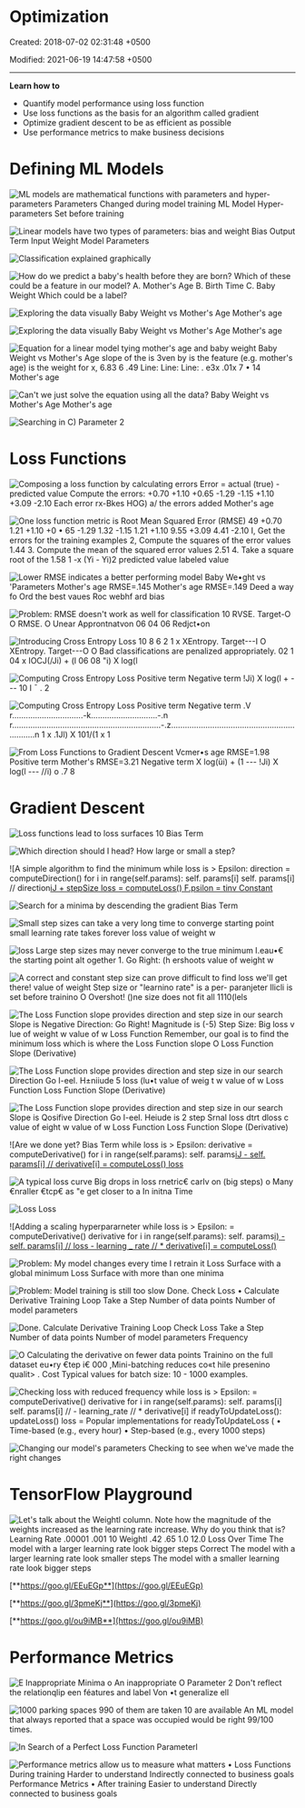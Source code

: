 # Optimization

Created: 2018-07-02 02:31:48 +0500

Modified: 2021-06-19 14:47:58 +0500

---

**Learn how to**
-   Quantify model performance using loss function
-   Use loss functions as the basis for an algorithm called gradient
-   Optimize gradient descent to be as efficient as possible
-   Use performance metrics to make business decisions

# 

# Defining ML Models

![ML models are mathematical functions with parameters and hyper-parameters Parameters Changed during model training ML Model Hyper-parameters Set before training ](media/Optimization-image1.png)



![Linear models have two types of parameters: bias and weight Bias Output Term Input Weight Model Parameters ](media/Optimization-image2.png)



![Classification explained graphically ](media/Optimization-image3.png)



![How do we predict a baby's health before they are born? Which of these could be a feature in our model? A. Mother's Age B. Birth Time C. Baby Weight Which could be a label? ](media/Optimization-image4.png)



![Exploring the data visually Baby Weight vs Mother's Age Mother's age ](media/Optimization-image5.png)



![Exploring the data visually Baby Weight vs Mother's Age Mother's age ](media/Optimization-image6.png)



![Equation for a linear model tying mother's age and baby weight Baby Weight vs Mother's Age slope of the is 3ven by is the feature (e.g. mother's age) is the weight for x, 6.83 6 .49 Line: Line: Line: . e3x .01x 7 • 14 Mother's age ](media/Optimization-image7.png)



![Can't we just solve the equation using all the data? Baby Weight vs Mother's Age Mother's age ](media/Optimization-image8.png)



![Searching in C) Parameter 2 ](media/Optimization-image9.png)



# Loss Functions

![Composing a loss function by calculating errors Error = actual (true) - predicted value Compute the errors: +0.70 +1.10 +0.65 -1.29 -1.15 +1.10 +3.09 -2.10 Each error rx-Bkes HOG) a/ the errors added Mother's age ](media/Optimization-image10.png)



![One loss function metric is Root Mean Squared Error (RMSE) 49 +0.70 1.21 +1.10 +0 • 65 -1.29 1.32 -1.15 1.21 +1.10 9.55 +3.09 4.41 -2.10 I, Get the errors for the training examples 2, Compute the squares of the error values 1.44 3. Compute the mean of the squared error values 2.51 4. Take a square root of the 1.58 1 -x (Yi - Yi)2 predicted value labeled value ](media/Optimization-image11.png)



![Lower RMSE indicates a better performing model Baby We•ght vs 'Parameters Mother's age RMSE=.145 Mother's age RMSE=.149 Deed a way fo Ord the best vaues Roc webhf ard bias ](media/Optimization-image12.png)



![Problem: RMSE doesn't work as well for classification 10 RVSE. Target-O O RMSE. O Unear Approntnatvon 06 04 06 Redjct•on ](media/Optimization-image13.png)



![Introducing Cross Entropy Loss 10 8 6 2 1 x XEntropy. Target---I O XEntropy. Target---O O Bad classifications are penalized appropriately. 02 1 04 x IOCJ(/Ji) + (l 06 08 "i) X log(l ](media/Optimization-image14.png)



![Computing Cross Entropy Loss Positive term Negative term !Ji) X log(l + --- 10 I ¯ . 2 ](media/Optimization-image15.png)



![Computing Cross Entropy Loss Positive term Negative term .V r...............................-k.............................-.n r.................................................................-.z.................................................................n 1 x .1Jl) X 101/(1 x 1 ](media/Optimization-image16.png)



![From Loss Functions to Gradient Descent Vcmer•s age RMSE=1.98 Positive term Mother's RMSE=3.21 Negative term X log(üi) + (1 --- !Ji) X log(l --- //i) o .7 8 ](media/Optimization-image17.png)

# 

# Gradient Descent

![Loss functions lead to loss surfaces 10 Bias Term ](media/Optimization-image18.png)



![Which direction should I head? How large or small a step? ](media/Optimization-image19.png)



![A simple algorithm to find the minimum while loss is > Epsilon: direction = computeDirection() for i in range(self.params): self. params[i] self. params[i] // direction[iJ + stepSize loss = computeLoss() F.psilon = tinv Constant ](media/Optimization-image20.png)



![Search for a minima by descending the gradient Bias Term ](media/Optimization-image21.png)



![Small step sizes can take a very long time to converge starting point small learning rate takes forever loss value of weight w ](media/Optimization-image22.png)



![loss Large step sizes may never converge to the true minimum I.eau•€ the starting point alt ogether 1. Go Right: (h ershoots value of weight w ](media/Optimization-image23.png)



![A correct and constant step size can prove difficult to find loss we'll get there! value of weight Step size or "learnino rate" is a per- paranjeter Ilicli is set before trainino O Overshot! ()ne size does not fit all 1110(lels ](media/Optimization-image24.png)



![The Loss Function slope provides direction and step size in our search Slope is Negative Direction: Go Right! Magnitude is (-5) Step Size: Big loss v lue of weight w value of w Loss Function Remember, our goal is to find the minimum loss which is where the Loss Function slope O Loss Function Slope (Derivative) ](media/Optimization-image25.png)



![The Loss Function slope provides direction and step size in our search Direction Go I-eel. H±niiude 5 loss (lu•t value of weig t w value of w Loss Function Loss Function Slope (Derivative) ](media/Optimization-image26.png)



![The Loss Function slope provides direction and step size in our search Slope is Qosifive Direction Go I-eel. Heiude is 2 step Srnal loss dtrt dloss c value of eight w value of w Loss Function Loss Function Slope (Derivative) ](media/Optimization-image27.png)



![Are we done yet? Bias Term while loss is > Epsilon: derivative = computeDerivative() for i in range(self.params): self. params[iJ - self. params[i] // derivative[i] = computeLoss() loss ](media/Optimization-image28.png)



![A typical loss curve Big drops in loss rnetric€ carlv on (big steps) o Many €nraller €tcp€ as "e get closer to a In initna Time ](media/Optimization-image29.png)



![Loss Loss ](media/Optimization-image30.png)



![Adding a scaling hyperpararneter while loss is > Epsilon: = computeDerivative() derivative for i in range(self.params): self. params[i) - self. params[i] // loss - learning _ rate // * derivative[i] = computeLoss() ](media/Optimization-image31.png)



![Problem: My model changes every time I retrain it Loss Surface with a global minimum Loss Surface with more than one minima ](media/Optimization-image32.png)



![Problem: Model training is still too slow Done. Check Loss • Calculate Derivative Training Loop Take a Step Number of data points Number of model parameters ](media/Optimization-image33.png)



![Done. Calculate Derivative Training Loop Check Loss Take a Step Number of data points Number of model parameters Frequency ](media/Optimization-image34.png)



![O Calculating the derivative on fewer data points Trainino on the full dataset eu•ry €tep i€ 000 ,Mini-batching reduces co«t hile presenino qualit> . Cost Typical values for batch size: 10 - 1000 examples. ](media/Optimization-image35.png)



![Checking loss with reduced frequency while loss is > Epsilon: = computeDerivative() derivative for i in range(self.params): self. params[i] self. params[i] // - learning_rate // * derivative[i] if readyToUpdateLoss(): updateLoss() loss = Popular implementations for readyToUpdateLoss ( • Time-based (e.g., every hour) • Step-based (e.g., every 1000 steps) ](media/Optimization-image36.png)



![Changing our model's parameters Checking to see when we've made the right changes ](media/Optimization-image37.png)





# TensorFlow Playground

![Let's talk about the Weightl column. Note how the magnitude of the weights increased as the learning rate increase. Why do you think that is? Learning Rate .00001 .001 10 Weightl .42 .65 1.0 12.0 Loss Over Time The model with a larger learning rate look bigger steps Correct The model with a larger learning rate look smaller steps The model with a smaller learning rate look bigger steps ](media/Optimization-image38.png)



[**https://goo.gl/EEuEGp**](https://goo.gl/EEuEGp)

[**https://goo.gl/3pmeKj**](https://goo.gl/3pmeKj)

[**https://goo.gl/ou9iMB**](https://goo.gl/ou9iMB)



# Performance Metrics

![E Inappropriate Minima o An inappropriate O Parameter 2 Don't reflect the relationqlip een féatures and label Von •t generalize ell ](media/Optimization-image39.png)



![1000 parking spaces 990 of them are taken 10 are available An ML model that always reported that a space was occupied would be right 99/100 times. ](media/Optimization-image40.png)



![In Search of a Perfect Loss Function Parameterl ](media/Optimization-image41.png)



![Performance metrics allow us to measure what matters • Loss Functions During training Harder to understand Indirectly connected to business goals Performance Metrics • After training Easier to understand Directly connected to business goals ](media/Optimization-image42.png)










































